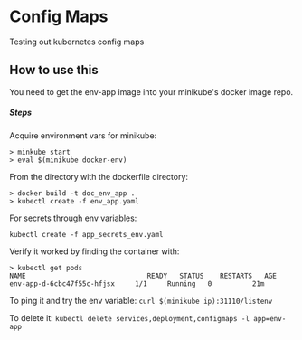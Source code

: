 
# Config Maps

Testing out kubernetes config maps

## How to use this
You need to get the env-app image into your minikube's docker image repo.

##### Steps

Acquire environment vars for minikube: 
```
> minkube start
> eval $(minikube docker-env)
```
From the directory with the dockerfile directory: 
```
> docker build -t doc_env_app .
> kubectl create -f env_app.yaml
```

For secrets through env variables:
```
kubectl create -f app_secrets_env.yaml
```

Verify it worked by finding the container with:
```
> kubectl get pods
NAME                              READY   STATUS    RESTARTS   AGE
env-app-d-6cbc47f55c-hfjsx     1/1     Running   0          21m
```

To ping it and try the env variable:
```curl $(minikube ip):31110/listenv```

To delete it:
```kubectl delete services,deployment,configmaps -l app=env-app```
